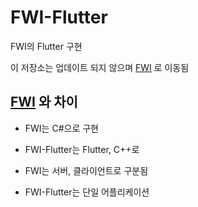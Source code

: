 # FWI-Flutter

FWI의 Flutter 구현

이 저장소는 업데이트 되지 않으며 [FWI][GIT-FWI] 로 이동됨

## [FWI][GIT-FWI] 와 차이
- FWI는 C#으로 구현
- FWI-Flutter는 Flutter, C++로 

- FWI는 서버, 클라이언트로 구분됨
- FWI-Flutter는 단일 어플리케이션

[GIT-FWI]: https://github.com/hve4638/FWI
